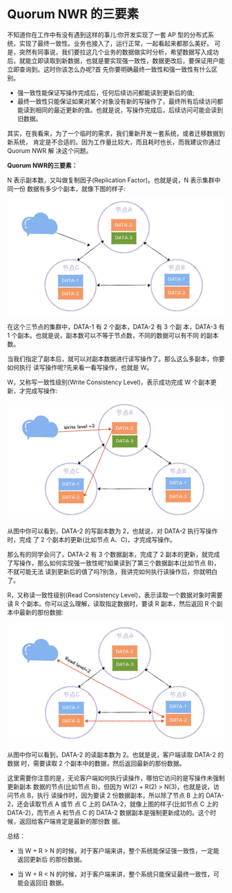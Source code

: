 # Quorum NWR 的三要素

不知道你在工作中有没有遇到这样的事儿:你开发实现了一套 AP 型的分布式系统，实现了最终一致性。业务也接入了，运行正常，一起看起来都那么美好。
可是，突然有同事说，我们要拉这几个业务的数据做实时分析，希望数据写入成功后，就能立即读取到新数据，也就是要实现强一致性，数据更改后，要保证用户能立即查询到。这时你该怎么办呢?首 先你要明确最终一致性和强一致性有什么区别。

- 强一致性能保证写操作完成后，任何后续访问都能读到更新后的值;
- 最终一致性只能保证如果对某个对象没有新的写操作了，最终所有后续访问都能读到相同的最近更新的值。也就是说，写操作完成后，后续访问可能会读到旧数据。

其实，在我看来，为了一个临时的需求，我们重新开发一套系统，或者迁移数据到新系统， 肯定是不合适的。因为工作量比较大，而且耗时也长，而我建议你通过 Quorum NWR 解 决这个问题。

**Quorum NWR的三要素：**

N 表示副本数，又叫做复制因子(Replication Factor)。也就是说，N 表示集群中同一份 数据有多少个副本，就像下图的样子:

![img](./assets/image-20211118101644472.png)

在这个三节点的集群中，DATA-1 有 2 个副本，DATA-2 有 3 个副 本，DATA-3 有 1 个副本。也就是说，副本数可以不等于节点数，不同的数据可以有不同 的副本数。

当我们指定了副本后，就可以对副本数据进行读写操作了。那么这么多副本，你要如何执行 读写操作呢?先来看一看写操作，也就是 W。

W，又称写一致性级别(Write Consistency Level)，表示成功完成 W 个副本更新，才完成写操作:

![img](./assets/image-20211118101747792.png)

从图中你可以看到，DATA-2 的写副本数为 2，也就说，对 DATA-2 执行写操作时，完成 了 2 个副本的更新(比如节点 A、C)，才完成写操作。

那么有的同学会问了，DATA-2 有 3 个数据副本，完成了 2 副本的更新，就完成了写操作，那么如何实现强一致性呢?如果读到了第三个数据副本(比如节点 B)，不就可能无法 读到更新后的值了吗?别急，我讲完如何执行读操作后，你就明白了。

R，又称读一致性级别(Read Consistency Level)，表示读取一个数据对象时需要读 R 个副本。你可以这么理解，读取指定数据时，要读 R 副本，然后返回 R 个副本中最新的那份数据:

![img](./assets/image-20211118101840071.png)

从图中你可以看到，DATA-2 的读副本数为 2。也就是说，客户端读取 DATA-2 的数据 时，需要读取 2 个副本中的数据，然后返回最新的那份数据。

这里需要你注意的是，无论客户端如何执行读操作，哪怕它访问的是写操作未强制更新副本 数据的节点(比如节点 B)，但因为 W(2) + R(2) > N(3)，也就是说，访问节点 B，执行 读操作时，因为要读 2 份数据副本，所以除了节点 B 上的 DATA-2，还会读取节点 A 或节 点 C 上的 DATA-2，就像上图的样子(比如节点 C 上的 DATA-2)，而节点 A 和节点 C 的 DATA-2 数据副本是强制更新成功的。这个时候，返回给客户端肯定是最新的那份数 据。

总结：

- 当 W + R > N 的时候，对于客户端来讲，整个系统能保证强一致性，一定能返回更新后 的那份数据。

- 当 W + R < N 的时候，对于客户端来讲，整个系统只能保证最终一致性，可能会返回旧 数据。

